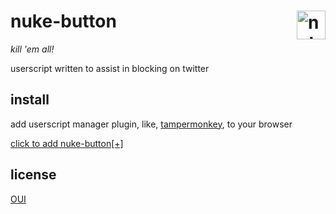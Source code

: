 # nuke-button <img align="right" style="width: 46px; height: 46px" alt-text="nuke-button icon" title="nuke-button" src="https://www.svgrepo.com/download/528868/bomb-emoji.svg"/>

*kill 'em all!*

userscript written to assist in blocking on twitter

## install

add userscript manager plugin, like, [tampermonkey](https://addons.mozilla.org/en-US/firefox/addon/tampermonkey/), to your browser

[click to add nuke-button[+]](https://github.com/yassghn/nuke-button/raw/refs/heads/master/nuke-button.user.js)

## license

[OUI](/license)